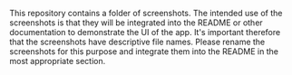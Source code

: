 This repository contains a folder of screenshots. The intended use of the screenshots is that they will be integrated into the README or other documentation to demonstrate the UI of the app. It's important therefore that the screenshots have descriptive file names. Please rename the screenshots for this purpose and integrate them into the README in the most appropriate section.